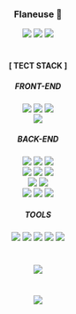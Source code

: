 <div align="center">
  <h3>Flaneuse 👣</h3>
  <a href="https://www.notion.so/Flaneuse-2d5ac550cc534edda4f0346c86c405bd?pvs=4"(https://www.notion.so/seikim/Sei-Kim-2d5ac550cc534edda4f0346c86c405bd)"(https://www.notion.so/seikim/Sei-Kim-2d5ac550cc534edda4f0346c86c405bd?pvs=4)" target="_blank"><img src="https://img.shields.io/badge/Notion-000000?style=flat&logo=Notion&&logoColor=white"/></a>
  <a href="https://ksiiem.github.io/categories" target="_blank"><img src="https://img.shields.io/badge/GitHubBlog-181717?style=flat&logo=GitHub&&logoColor=white"/></a>
  <a href="mailto:flaneuse32@gmail.com" target="_blank"><img src="https://img.shields.io/badge/Gmail-EA4335?style=flat&logo=Gmail&logoColor=white&link=mailto:flaneuse32@gmail.com"></a>
</div>

#

<!--
**esseikim/esseikim** is a ✨ _special_ ✨ repository because its `README.md` (this file) appears on your GitHub profile.

Here are some ideas to get you started:

- 🔭 I’m currently working on ...
- 🌱 I’m currently learning ...
- 👯 I’m looking to collaborate on ...
- 🤔 I’m looking for help with ...
- 💬 Ask me about ...
- 📫 How to reach me: ...
- 😄 Pronouns: ...
- ⚡ Fun fact: ...
-->
<div align=center>

  <h4> [ TECT STACK ] </h4>

  <h5>FRONT-END</h5>
  <img src="https://img.shields.io/badge/html5-E34F26?style=for-the-badge&logo=html5&logoColor=white"> 
  <img src="https://img.shields.io/badge/css-1572B6?style=for-the-badge&logo=css3&logoColor=white">
  <img src="https://img.shields.io/badge/javascript-F7DF1E?style=for-the-badge&logo=javascript&logoColor=black">
  <br>
  <img src="https://img.shields.io/badge/bootstrap-7952B3?style=for-the-badge&logo=bootstrap&logoColor=white">
  
  <br>

  <h5>BACK-END</h5>
  <img src="https://img.shields.io/badge/java-007396?style=for-the-badge&logo=java&logoColor=white"> 
  <img src="https://img.shields.io/badge/python-3776AB?style=for-the-badge&logo=python&logoColor=white">
  <img src="https://img.shields.io/badge/c-A8B9CC?style=for-the-badge&logo=c&logoColor=white"> 

  <br>
  
  <img src="https://img.shields.io/badge/spring-6DB33F?style=for-the-badge&logo=spring&logoColor=white">
  <img src="https://img.shields.io/badge/spring%20boot-6DB33F?style=for-the-badge&logo=springboot&logoColor=white"> 
  <img src="https://img.shields.io/badge/thymeleaf-005F0F?style=for-the-badge&logo=thymeleaf&logoColor=white">

  <br>
  <img src="https://img.shields.io/badge/oracle-F80000?style=for-the-badge&logo=oracle&logoColor=white"> 
  <img src="https://img.shields.io/badge/mysql-4479A1?style=for-the-badge&logo=mysql&logoColor=white"> 

  <br>

  <img src="https://img.shields.io/badge/apache tomcat-F8DC75?style=for-the-badge&logo=apachetomcat&logoColor=white">
  <img src="https://img.shields.io/badge/gradle-02303A?style=for-the-badge&logo=gradle&logoColor=white">  
  <img src="https://img.shields.io/badge/jquery-0769AD?style=for-the-badge&logo=jquery&logoColor=white">
  
  <br>
  
  <h5>TOOLS</h5>
  <img src="https://img.shields.io/badge/github-181717?style=for-the-badge&logo=github&logoColor=white">
  <img src="https://img.shields.io/badge/git-F05032?style=for-the-badge&logo=git&logoColor=white">
  <img src="https://img.shields.io/badge/eclipse-2C2255?style=for-the-badge&logo=eclipse&logoColor=white">
  <img src="https://img.shields.io/badge/intellijidea-000000?style=for-the-badge&logo=intellijidea&logoColor=white">
  <img src="https://img.shields.io/badge/googlecolab-F9AB00?style=for-the-badge&logo=googlecolab&logoColor=white">
  
  <br>

  #
  <div align="center">
    <img src="https://github-readme-stats.vercel.app/api/top-langs/?username=ksiiem&layout=compact" />
  </div>
  
  #
  <div align="center">
    <img src="https://mazassumnida.wtf/api/v2/generate_badge?boj=ksiiem">
  </div>
</div>

